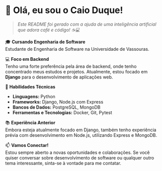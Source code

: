 # 🤖 Olá, eu sou o Caio Duque!

> *Este README foi gerado com a ajuda de uma inteligência artificial que adora café e código! ☕💻*

🎓 **Cursando Engenharia de Software**  
Estudante de Engenharia de Software na Universidade de Vassouras.

💻 **Foco em Backend**  
Tenho uma forte preferência pela área de backend, onde tenho concentrado meus estudos e projetos. Atualmente, estou focado em **Django** para o desenvolvimento de aplicações web.

🔧 **Habilidades Técnicas**  
- **Linguagens:** Python
- **Frameworks:** Django, Node.js com Express
- **Bancos de Dados:** PostgreSQL, MongoDB
- **Ferramentas e Tecnologias:** Docker, Git, Pytest

📚 **Experiência Anterior**  
Embora esteja atualmente focado em Django, também tenho experiência prévia com desenvolvimento em Node.js, utilizando Express e MongoDB.

📫 **Vamos Conectar!**  
Estou sempre aberto a novas oportunidades e colaborações. Se você quiser conversar sobre desenvolvimento de software ou qualquer outro tema interessante, sinta-se à vontade para me contatar.


<!--
**kyoduke/kyoduke** is a ✨ _special_ ✨ repository because its `README.md` (this file) appears on your GitHub profile.

Here are some ideas to get you started:

- 🔭 I’m currently working on ...
- 🌱 I’m currently learning ...
- 👯 I’m looking to collaborate on ...
- 🤔 I’m looking for help with ...
- 💬 Ask me about ...
- 📫 How to reach me: ...
- 😄 Pronouns: ...
- ⚡ Fun fact: ...
-->
